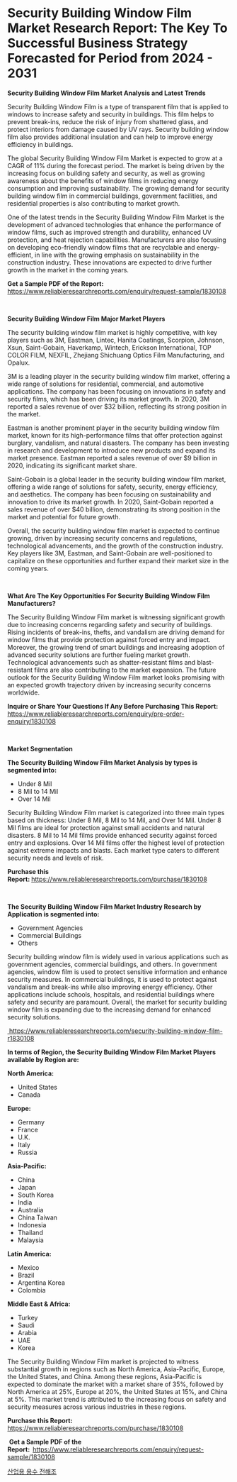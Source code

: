 <p><h1>Security Building Window Film Market Research Report: The Key To Successful Business Strategy Forecasted for Period from 2024 - 2031</h1></p><p><strong>Security Building Window Film Market Analysis and Latest Trends</strong></p>
<p><p>Security Building Window Film is a type of transparent film that is applied to windows to increase safety and security in buildings. This film helps to prevent break-ins, reduce the risk of injury from shattered glass, and protect interiors from damage caused by UV rays. Security building window film also provides additional insulation and can help to improve energy efficiency in buildings.</p><p>The global Security Building Window Film Market is expected to grow at a CAGR of 11% during the forecast period. The market is being driven by the increasing focus on building safety and security, as well as growing awareness about the benefits of window films in reducing energy consumption and improving sustainability. The growing demand for security building window film in commercial buildings, government facilities, and residential properties is also contributing to market growth.</p><p>One of the latest trends in the Security Building Window Film Market is the development of advanced technologies that enhance the performance of window films, such as improved strength and durability, enhanced UV protection, and heat rejection capabilities. Manufacturers are also focusing on developing eco-friendly window films that are recyclable and energy-efficient, in line with the growing emphasis on sustainability in the construction industry. These innovations are expected to drive further growth in the market in the coming years.</p></p>
<p><strong>Get a Sample PDF of the Report:&nbsp;</strong> <a href="https://www.reliableresearchreports.com/enquiry/request-sample/1830108">https://www.reliableresearchreports.com/enquiry/request-sample/1830108</a></p>
<p>&nbsp;</p>
<p><strong>Security Building Window Film Major Market Players</strong></p>
<p><p>The security building window film market is highly competitive, with key players such as 3M, Eastman, Lintec, Hanita Coatings, Scorpion, Johnson, Xsun, Saint-Gobain, Haverkamp, Wintech, Erickson International, TOP COLOR FILM, NEXFIL, Zhejiang Shichuang Optics Film Manufacturing, and Opalux. </p><p>3M is a leading player in the security building window film market, offering a wide range of solutions for residential, commercial, and automotive applications. The company has been focusing on innovations in safety and security films, which has been driving its market growth. In 2020, 3M reported a sales revenue of over $32 billion, reflecting its strong position in the market.</p><p>Eastman is another prominent player in the security building window film market, known for its high-performance films that offer protection against burglary, vandalism, and natural disasters. The company has been investing in research and development to introduce new products and expand its market presence. Eastman reported a sales revenue of over $9 billion in 2020, indicating its significant market share.</p><p>Saint-Gobain is a global leader in the security building window film market, offering a wide range of solutions for safety, security, energy efficiency, and aesthetics. The company has been focusing on sustainability and innovation to drive its market growth. In 2020, Saint-Gobain reported a sales revenue of over $40 billion, demonstrating its strong position in the market and potential for future growth.</p><p>Overall, the security building window film market is expected to continue growing, driven by increasing security concerns and regulations, technological advancements, and the growth of the construction industry. Key players like 3M, Eastman, and Saint-Gobain are well-positioned to capitalize on these opportunities and further expand their market size in the coming years.</p></p>
<p>&nbsp;</p>
<p><strong>What Are The Key Opportunities For Security Building Window Film Manufacturers?</strong></p>
<p><p>The Security Building Window Film market is witnessing significant growth due to increasing concerns regarding safety and security of buildings. Rising incidents of break-ins, thefts, and vandalism are driving demand for window films that provide protection against forced entry and impact. Moreover, the growing trend of smart buildings and increasing adoption of advanced security solutions are further fueling market growth. Technological advancements such as shatter-resistant films and blast-resistant films are also contributing to the market expansion. The future outlook for the Security Building Window Film market looks promising with an expected growth trajectory driven by increasing security concerns worldwide.</p></p>
<p><strong>Inquire or Share Your Questions If Any Before Purchasing This Report:</strong> <a href="https://www.reliableresearchreports.com/enquiry/pre-order-enquiry/1830108">https://www.reliableresearchreports.com/enquiry/pre-order-enquiry/1830108</a></p>
<p>&nbsp;</p>
<p><strong>Market Segmentation</strong></p>
<p><strong>The Security Building Window Film Market Analysis by types is segmented into:</strong></p>
<p><ul><li>Under 8 Mil</li><li>8 Mil to 14 Mil</li><li>Over 14 Mil</li></ul></p>
<p><p>Security Building Window Film market is categorized into three main types based on thickness: Under 8 Mil, 8 Mil to 14 Mil, and Over 14 Mil. Under 8 Mil films are ideal for protection against small accidents and natural disasters. 8 Mil to 14 Mil films provide enhanced security against forced entry and explosions. Over 14 Mil films offer the highest level of protection against extreme impacts and blasts. Each market type caters to different security needs and levels of risk.</p></p>
<p><strong>Purchase this Report:&nbsp;</strong><a href="https://www.reliableresearchreports.com/purchase/1830108">https://www.reliableresearchreports.com/purchase/1830108</a></p>
<p>&nbsp;</p>
<p><strong>The Security Building Window Film Market Industry Research by Application is segmented into:</strong></p>
<p><ul><li>Government Agencies</li><li>Commercial Buildings</li><li>Others</li></ul></p>
<p><p>Security building window film is widely used in various applications such as government agencies, commercial buildings, and others. In government agencies, window film is used to protect sensitive information and enhance security measures. In commercial buildings, it is used to protect against vandalism and break-ins while also improving energy efficiency. Other applications include schools, hospitals, and residential buildings where safety and security are paramount. Overall, the market for security building window film is expanding due to the increasing demand for enhanced security solutions.</p></p>
<p><a href="https://www.reliableresearchreports.com/security-building-window-film-r1830108">&nbsp;https://www.reliableresearchreports.com/security-building-window-film-r1830108</a></p>
<p><strong>In terms of Region, the Security Building Window Film Market Players available by Region are:</strong></p>
<p>
    <p> <strong> North America: </strong>
        <ul>
            <li>United States</li>
            <li>Canada</li>
        </ul>
        </p> 
    <p> <strong> Europe: </strong>
        <ul>
            <li>Germany</li>
            <li>France</li>
            <li>U.K.</li>
            <li>Italy</li>
            <li>Russia</li>
        </ul>
        </p> 
    <p> <strong> Asia-Pacific: </strong>
        <ul>
            <li>China</li>
            <li>Japan</li>
            <li>South Korea</li>
            <li>India</li>
            <li>Australia</li>
            <li>China Taiwan</li>
            <li>Indonesia</li>
            <li>Thailand</li>
            <li>Malaysia</li>
        </ul>
        </p> 
    <p> <strong> Latin America: </strong>
        <ul>
            <li>Mexico</li>
            <li>Brazil</li>
            <li>Argentina Korea</li>
            <li>Colombia</li>
        </ul>
        </p> 
    <p> <strong> Middle East & Africa: </strong>
        <ul>
            <li>Turkey</li>
            <li>Saudi</li>
            <li>Arabia</li>
            <li>UAE</li>
            <li>Korea</li>
        </ul>
    </p>
    </p>
<p><p>The Security Building Window Film market is projected to witness substantial growth in regions such as North America, Asia-Pacific, Europe, the United States, and China. Among these regions, Asia-Pacific is expected to dominate the market with a market share of 35%, followed by North America at 25%, Europe at 20%, the United States at 15%, and China at 5%. This market trend is attributed to the increasing focus on safety and security measures across various industries in these regions.</p></p>
<p><strong>Purchase this Report: </strong><a href="https://www.reliableresearchreports.com/purchase/1830108">https://www.reliableresearchreports.com/purchase/1830108</a></p>
<p>&nbsp;<strong>Get a Sample PDF of the Report:&nbsp;&nbsp;</strong><a href="https://www.reliableresearchreports.com/enquiry/request-sample/1830108">https://www.reliableresearchreports.com/enquiry/request-sample/1830108</a></p>
<p><strong></strong></p>
<p><p><a href="https://github.com/dollarearner151/Market-Research-Report-List-1/blob/main/3694022143836.md">산업용 용수 전해조</a></p></p>